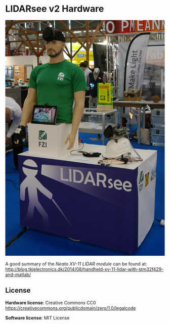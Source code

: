 # LIDARsee v2 Hardware 

![lidarsee](docs/images/lidarsee.jpg)

A good summary of the _Neato XV-11 LIDAR module_ can be found at:  
http://blog.tkjelectronics.dk/2014/08/handheld-xv-11-lidar-with-stm32f429-and-matlab/

## License
**Hardware license**: Creative Commons CC0
https://creativecommons.org/publicdomain/zero/1.0/legalcode

**Software license**: MIT License

